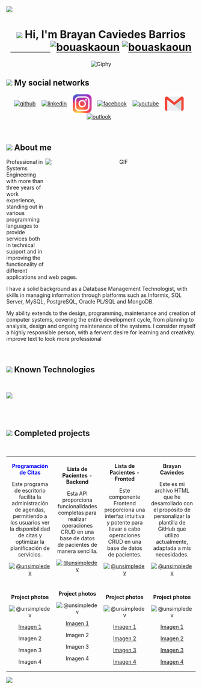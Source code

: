 <!--divisor horizontal-->
<img src="https://user-images.githubusercontent.com/73097560/115834477-dbab4500-a447-11eb-908a-139a6edaec5c.gif">

<!-------------------------------------------------------------------------------------------------------------------------------------------------------------------------------------------->

<div style="text-align: center;">
    <h1 style="text-align: center;"> <img src="https://media.giphy.com/media/hvRJCLFzcasrR4ia7z/giphy.gif" width="35">  Hi, I'm Brayan Caviedes Barrios
        <a href="https://github.com/BrayanCaviedes">
            &nbsp;&nbsp;&nbsp;&nbsp;&nbsp;&nbsp;&nbsp;&nbsp;&nbsp;&nbsp;&nbsp;&nbsp;&nbsp;&nbsp;&nbsp;&nbsp;<img src="https://komarev.com/ghpvc/?username=bouaskaoun&label=Profile%20views&color=0e75b6&style=flat" alt="bouaskaoun"/></a> 
        <a href="https://github.com/BrayanCaviedes">
            <img src="https://img.shields.io/github/followers/bouaskaoun?label=Followers" alt="bouaskaoun" /> <br>
        </a>
    </h1>
</div>

<p align="center">
    <img src="https://media1.giphy.com/media/v1.Y2lkPTc5MGI3NjExYjI2YzUyZ3BpcWI0cDdsamVoaG9iNXkwb2dzend1MnV4MWZ6OXo1dCZlcD12MV9pbnRlcm5hbF9naWZfYnlfaWQmY3Q9Zw/qgQUggAC3Pfv687qPC/giphy.webp" alt="Giphy">
</p>

<!-------------------------------------------------------------------------------------------------------------------------------------------------------------------------------------------->

## <picture><img src = "https://media4.giphy.com/media/v1.Y2lkPTc5MGI3NjExdHd6cmJmajQzdzJrNTJvbnpmZGZnMzZkbHA0bHJocTNhZnVteWt6MyZlcD12MV9pbnRlcm5hbF9naWZfYnlfaWQmY3Q9Zw/RfMcUOEd4n9vgbmXWY/giphy.webp" width = 50px></picture> **My social networks**

<p align="center">
    <a href="https://github.com/BrayanCaviedes" target="blank"><img align="center" src="https://cdn.jsdelivr.net/npm/simple-icons@3.0.1/icons/github.svg" alt="github" height="50" width="60" /></a> &nbsp;&nbsp;
    <a href="https://www.linkedin.com/in/brayancaviedes/" target="blank"><img align="center" src="https://user-images.githubusercontent.com/88904952/234979284-68c11d7f-1acc-4f0c-ac78-044e1037d7b0.png" alt="linkedin" height="50" width="50" /></a> &nbsp;&nbsp;
    <a href="https://www.instagram.com/brian.caviedes/" target="blank"><img align="center" src="https://github.com/tandpfun/skill-icons/blob/main/icons/Instagram.svg" alt="instagram" height="50" width="50" /></a> &nbsp;&nbsp;
    <a href="https://www.facebook.com/Caviedes08" target="blank"><img align="center" src="https://raw.githubusercontent.com/rahuldkjain/github-profile-readme-generator/master/src/images/icons/Social/facebook.svg" alt="facebook" height="50" width="50" /></a> &nbsp;&nbsp;
    <a href="https://www.youtube.com/@brayan6343" target="blank"><img align="center" src="https://upload.wikimedia.org/wikipedia/commons/thumb/4/4f/YouTube_social_white_squircle.svg/512px-YouTube_social_white_squircle.svg.png" alt="youtube" height="50" width="50" /></a> &nbsp;&nbsp;
    <a href="https://mail.google.com/mail/?view=cm&fs=1&to=caviedesbrayan@gmail.com" target="blank"><img align="center" src="https://github.com/SatYu26/SatYu26/blob/master/Assets/Gmail.svg" alt="gmail" height="50" width="50" /></a> &nbsp;&nbsp;
    <a href="mailto:brian.0892@hotmail.com" target="blank"><img align="center" src="https://upload.wikimedia.org/wikipedia/commons/d/df/Microsoft_Office_Outlook_%282018%E2%80%93present%29.svg" alt="outlook" height="50" width="50" /></a> &nbsp;&nbsp;
</p>

<!-------------------------------------------------------------------------------------------------------------------------------------------------------------------------------------------->

<br>

## <picture><img src = "https://media4.giphy.com/media/v1.Y2lkPTc5MGI3NjExenNhbzBhZjgxbXdocm5iamppdnJzdTd1eTFnY2Fqc29hOWZ1cGdvNyZlcD12MV9pbnRlcm5hbF9naWZfYnlfaWQmY3Q9Zw/KGhpQ5NMoWKQurlHwI/giphy.webp" width = 50px></picture> **About me**
<a target="_blank" align="center">
  <img align="right" top="500" height="300" width="400" alt="GIF" src="https://media.giphy.com/media/SWoSkN6DxTszqIKEqv/giphy.gif">
</a>

<!-- https://raw.githubusercontent.com/0xabdulkhalid/0xabdulkhalid/main/assets/mdImages/programming.svg -->


Professional in Systems Engineering with more than three years of work experience, standing out in various programming languages ​​to provide services both in technical support and in improving the functionality of different applications and web pages.

I have a solid background as a Database Management Technologist, with skills in managing information through platforms such as Informix, SQL Server, MySQL, PostgreSQL, Oracle PL/SQL and MongoDB.

My ability extends to the design, programming, maintenance and creation of computer systems, covering the entire development cycle, from planning to analysis, design and ongoing maintenance of the systems. I consider myself a highly responsible person, with a fervent desire for learning and creativity. improve text to look more professional

<!--
- 🔭 Trabaje en la empresa ALCANOS DE COLOMBIA S.A E.S.P
- 🌱 Actualmente estoy aprendiendo DESARROLLO WEB: HTML, CSS, BOOTSTRAP, JAVASCRIPT, JQUERY, PYTHON & DJANGO
- 👯 Busco colaborar en Proyectos con lenguaje C#
- 🤔 Estoy buscando ayuda con ...
- 💬 Pregúntame sobre ...
- 📫 Cómo contactarme: brian.0892@hotmail.com
- 😄 Pronombres: ...
- ⚡ Dato curioso: ... -->
  
<!-------------------------------------------------------------------------------------------------------------------------------------------------------------------------------------------->

<br>

## <img src="https://media2.giphy.com/media/QssGEmpkyEOhBCb7e1/giphy.gif?cid=ecf05e47a0n3gi1bfqntqmob8g9aid1oyj2wr3ds3mg700bl&rid=giphy.gif" width ="25"><b>  Known Technologies</b>
<br>



<!--tech stack icons-->
<p align="left">
  <a href="https://skillicons.dev/icons?i=cs,dotnet,php,angular,typescript,css,html,js,nodejs,postgresql,mysql,mongo,git,github,azure,postman,vscode,linux,windows" target="_blank">
    <img src="https://skillicons.dev/icons?i=cs,dotnet,php,angular,typescript,css,html,js,nodejs,postgresql,mysql,mongo,git,github,azure,postman,vscode,linux,windows" />
  </a>
</p>
<br>

<!-------------------------------------------------------------------------------------------------------------------------------------------------------------------------------------------->

<br>

## <img src="https://media.giphy.com/media/WFZvB7VIXBgiz3oDXE/giphy.gif" width ="25"><b>  Completed projects</b>
<br>


<div id="proyectos">
<table align="left" >
<tr border="none">
  <td width="25%" align="center">   
    <p align="center">
        <strong style="color: blue;">Programación de Citas</strong> <br>
    </p>
    <p align="center">
        Este programa de escritorio facilita la administración de agendas, permitiendo a los usuarios ver la disponibilidad de citas y optimizar la planificación de servicios.
    </p>
    <p align="center">
        <a href="https://github.com/BrayanCaviedes/programacion_de_citas-Luegopago" target="blank">
            <img align="center" src="https://img.shields.io/badge/GitHub-100000?style=for-the-badge&logo=github&logoColor=white" alt="@unsimpledev" />
        </a>
    </p>      
    </p>
    <p align="center">
        <a href="https://github.com/BrayanCaviedes/programacion_de_citas-Luegopago" target="blank">
        </a>
    </p>  
    <p align="center"> <br> <br>
        <strong>Project photos</strong> <br>
          <p align="center">
            <img align="center" src="https://usagif.com/wp-content/uploads/loading-80.gif" alt="@unsimpledev" />
     </p>  
             <a href="https://github.com/BrayanCaviedes/BrayanCaviedes/blob/main/Programacion%20de%20Citas.jpg?raw=true"  target="_blank">
                  <p>Imagen 1</p>
                </a>
                <a >
                  <p>Imagen 2</p>
                </a>
                <a>
                  <p>Imagen 3</p>
                </a>
                <a>
                  <p>Imagen 4</p>
                </a>
</td>


    
<td width="25%" align="center">   
    <p align="center">
        <strong>Lista de Pacientes - Backend </strong> <br>
    </p>
    <p align="center">
        Esta API proporciona funcionalidades completas para realizar operaciones CRUD en una base de datos de pacientes de manera sencilla.
    </p>
    <p align="center">
        <a href="https://github.com/BrayanCaviedes/prueba_brayan_caviedes" target="blank">
            <img align="center" src="https://img.shields.io/badge/GitHub-100000?style=for-the-badge&logo=github&logoColor=white" alt="@unsimpledev" />
        </a>
    </p>       
         <p align="center"> <br> <br>
        <strong>Project photos</strong> <br>
          <p align="center">
            <img align="center" src="https://usagif.com/wp-content/uploads/loading-80.gif" alt="@unsimpledev" />
     </p>  
             <a href="https://raw.githubusercontent.com/BrayanCaviedes/BrayanCaviedes/refs/heads/main/Lista%20de%20Pacientes%20-%20Swagger.jpg" target="_blank">
                  <p>Imagen 1</p>
                </a>
                <a >
                  <p>Imagen 2</p>
                </a>
                <a >
                  <p>Imagen 3</p>
                </a>
                <a >
                  <p>Imagen 4</p>
                </a>
</td>

  
  <td width="25%" align="center">   
    <p align="center">
        <strong>Lista de Pacientes - Fronted </strong> <br>
    </p>
    <p align="center">
        Este componente Frontend proporciona una interfaz intuitiva y potente para llevar a cabo operaciones CRUD en una base de datos de pacientes.
    </p>
    <p align="center">
        <a href="https://github.com/BrayanCaviedes/prueba_brayan_caviedes_FrontEnd" target="blank">
            <img align="center" src="https://img.shields.io/badge/GitHub-100000?style=for-the-badge&logo=github&logoColor=white" alt="@unsimpledev" />
        </a>
    </p>      
           <p align="center"> <br> <br>
        <strong>Project photos</strong> <br>
          <p align="center">
            <img align="center" src="https://usagif.com/wp-content/uploads/loading-80.gif" alt="@unsimpledev" />
     </p>  
             <a href="https://github.com/BrayanCaviedes/BrayanCaviedes/blob/main/1.jpg?raw=true" target="_blank">
                  <p>Imagen 1</p>
                </a>
                <a href="https://github.com/BrayanCaviedes/BrayanCaviedes/blob/main/2.jpg?raw=true" target="_blank">
                  <p>Imagen 2</p>
                </a>
                <a href="https://github.com/BrayanCaviedes/BrayanCaviedes/blob/main/3.jpg?raw=true" target="_blank">
                  <p>Imagen 3</p>
                </a>
                <a href="https://github.com/BrayanCaviedes/BrayanCaviedes/blob/main/4.jpg?raw=true" target="_blank">
                  <p>Imagen 4</p>
                </a>
</td>

   <td width="25%" align="center">   
    <p align="center">
        <strong>Brayan Caviedes</strong> <br>
    </p>
    <p align="center">
        Este es mi archivo HTML que he desarrollado con el propósito de personalizar la plantilla de GitHub que utilizo actualmente, adaptada a mis necesidades.
    </p>
    <p align="center">
        <a href="https://github.com/BrayanCaviedes/BrayanCaviedes" target="blank">
            <img align="center" src="https://img.shields.io/badge/GitHub-100000?style=for-the-badge&logo=github&logoColor=white" alt="@unsimpledev" />
        </a>
    </p> 
       <p align="center"> <br> <br>
        <strong>Project photos</strong> <br>
          <p align="center">
            <img align="center" src="https://usagif.com/wp-content/uploads/loading-80.gif" alt="@unsimpledev" />
     </p>  
             <a href="https://raw.githubusercontent.com/BrayanCaviedes/BrayanCaviedes/main/111.jpg" target="_blank">
                  <p>Imagen 1</p>
                </a>
                <a href="https://raw.githubusercontent.com/BrayanCaviedes/BrayanCaviedes/main/222.jpg" target="_blank">
                  <p>Imagen 2</p>
                </a>
                <a href="https://raw.githubusercontent.com/BrayanCaviedes/BrayanCaviedes/main/333.jpg" target="_blank">
                  <p>Imagen 3</p>
                </a>
                <a href="https://raw.githubusercontent.com/BrayanCaviedes/BrayanCaviedes/main/444.jpg" target="_blank">
                  <p>Imagen 4</p>
                </a>
</td>
  
</tr>
</table>
  </div>
<br>
<br><br>
<br>
<br><br><br>
<br><br>

<!-------------------------------------------------------------------------------------------------------------------------------------------------------------------------------------------->

<!--divisor horizontal-->
<img src="https://user-images.githubusercontent.com/73097560/115834477-dbab4500-a447-11eb-908a-139a6edaec5c.gif">
